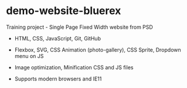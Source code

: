 # demo-website-bluerex

Training project - Single Page Fixed Width website from PSD

- HTML, CSS, JavaScript, Git, GitHub

- Flexbox, SVG, CSS Animation (photo-gallery), CSS Sprite, Dropdown menu on JS

- Image optimization, Minification CSS and JS files

- Supports modern browsers and IE11
